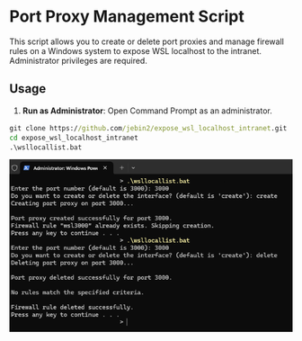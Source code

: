 # Port Proxy Management Script

This script allows you to create or delete port proxies and manage firewall rules on a Windows system to expose WSL localhost to the intranet. Administrator privileges are required.

## Usage

1. **Run as Administrator**: Open Command Prompt as an administrator.

```cmd
git clone https://github.com/jebin2/expose_wsl_localhost_intranet.git
cd expose_wsl_localhost_intranet
.\wsllocallist.bat
```

![Output](images/output.png)
